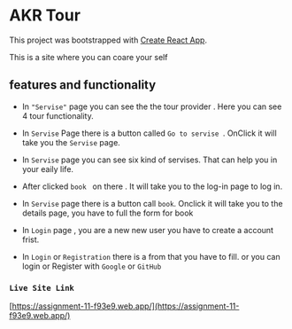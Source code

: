 # AKR Tour

This project was bootstrapped with [Create React App](https://github.com/facebook/create-react-app).

This is a site where you can coare your self

## features and functionality

-  In `"Servise"` page you can see the the tour provider . Here you can see 4  tour functionality.

-  In `Servise` Page there is a button called `Go to servise `. OnClick it will take you the `Servise` page.

-  In `Servise` page you can see six kind of servises. That can help you in your eaily life.

-  After clicked `book ` on there . It will take you to the log-in page to log in.

-  In `Servise` page there is a button call `book`. Onclick it will take you to the details page, you have to full the form for book

-  In `Login` page , you are a new new user you have to create a account frist.

-  In `Login` or `Registration` there is a from that you have to fill. or you can login or Register with `Google` or `GitHub`


### `Live Site Link`

 [https://assignment-11-f93e9.web.app/](https://assignment-11-f93e9.web.app/)


